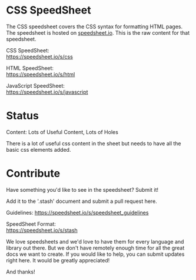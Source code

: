 # CSS SpeedSheet

The CSS speedsheet covers the CSS syntax for formatting HTML pages. The speedsheet is hosted on [speedsheet.io](https://speedsheet.io). This is the raw content for that speedsheet.

CSS SpeedSheet:  
https://speedsheet.io/s/css

HTML SpeedSheet:  
https://speedsheet.io/s/html

JavaScript SpeedSheet:  
https://speedsheet.io/s/javascript


# Status

Content: Lots of Useful Content, Lots of Holes

There is a lot of useful css content in the sheet but needs to have all the basic css elements added.


# Contribute

Have something you'd like to see in the speedsheet? Submit it!

Add it to the '.stash' document and submit a pull request here.

Guidelines:
https://speedsheet.io/s/speedsheet_guidelines

SpeedSheet Format:  
https://speedsheet.io/s/stash

We love speedsheets and we'd love to have them for every language and library out there. But we don't have remotely enough time for all the great docs we want to create. If you would like to help, you can submit updates right here. It would be greatly appreciated! 

And thanks!
